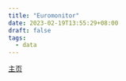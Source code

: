 ```yaml
---
title: "Euromonitor"
date: 2023-02-19T13:55:29+08:00
draft: false
tags:
  - data
---
```


[主页](https://www.euromonitor.com)
